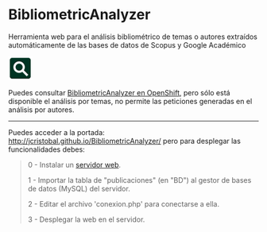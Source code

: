 # BibliometricAnalyzer
Herramienta web para el análisis bibliométrico de temas o autores extraídos automáticamente de las bases de datos de Scopus y Google Académico

![logo](https://github.com/JCristobal/BibliometricAnalyzer/blob/gh-pages/BibliometricAnalyzer_icon.png?raw=true)



Puedes consultar [BibliometricAnalyzer en OpenShift](http://bibliometricanalyzer-jcristobal.rhcloud.com/), pero sólo está disponible el análisis por temas, no permite las peticiones generadas en el análisis por autores.




***

Puedes acceder a la portada:
http://jcristobal.github.io/BibliometricAnalyzer/
pero para desplegar las funcionalidades debes: 

>
>0 - Instalar un [servidor web](https://www.apachefriends.org/download.html). 
>
>1 - Importar la tabla de "publicaciones" (en "BD") al gestor de bases de datos (MySQL) del servidor.
>
>2 - Editar el archivo 'conexion.php' para conectarse a ella.
>
>3 - Desplegar la web en el servidor. 
>

